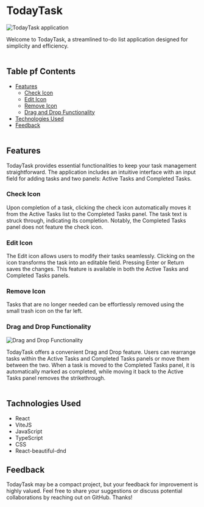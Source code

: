 # TodayTask

![TodayTask application](https://res.cloudinary.com/dnc7potxo/image/upload/v1700426639/ReadMe-Images/TodayTask/TodayTask_wjtoxo.png)

Welcome to TodayTask, a streamlined to-do list application designed for simplicity and efficiency.
<br><br>

## Table pf Contents

- [Features](#features)
  - [Check Icon](#check-icon)
  - [Edit Icon](#edit-icon)
  - [Remove Icon](#remove-icon)
  - [Drag and Drop Functionality](#drag-and-drop)
- [Technologies Used](#technologies-used)
- [Feedback](#comment)
  <br><br>

## Features <a name='features'></a>

TodayTask provides essential functionalities to keep your task management straightforward. The application includes an intuitive interface with an input field for adding tasks and two panels: Active Tasks and Completed Tasks.

### Check Icon <a name='check-icon'></a>

Upon completion of a task, clicking the check icon automatically moves it from the Active Tasks list to the Completed Tasks panel. The task text is struck through, indicating its completion. Notably, the Completed Tasks panel does not feature the check icon.

### Edit Icon <a name='edit-icon'></a>

The Edit icon allows users to modify their tasks seamlessly. Clicking on the icon transforms the task into an editable field. Pressing Enter or Return saves the changes. This feature is available in both the Active Tasks and Completed Tasks panels.

### Remove Icon <a name='remove-icon'></a>

Tasks that are no longer needed can be effortlessly removed using the small trash icon on the far left.

### Drag and Drop Functionality <a name='drag-and-drop'></a>

![Drag and Drop Functionality](https://res.cloudinary.com/dnc7potxo/image/upload/v1700426639/ReadMe-Images/TodayTask/TodayTask_bypfpl.gif)

TodayTask offers a convenient Drag and Drop feature. Users can rearrange tasks within the Active Tasks and Completed Tasks panels or move them between the two. When a task is moved to the Completed Tasks panel, it is automatically marked as completed, while moving it back to the Active Tasks panel removes the strikethrough.
<br><br>

## Tachnologies Used <a name='technologies-used'></a>

- React
- ViteJS
- JavaScript
- TypeScript
- CSS
- React-beautiful-dnd

## Feedback <a name='comment'></a>

TodayTask may be a compact project, but your feedback for improvement is highly valued. Feel free to share your suggestions or discuss potential collaborations by reaching out on GitHub. Thanks!
